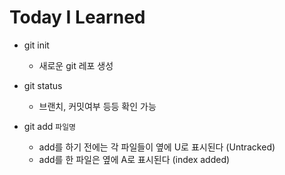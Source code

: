 # Today I Learned

- git init
    - 새로운 git 레포 생성
- git status
    - 브랜치, 커밋여부 등등 확인 가능

- git add `파일명`
    - add를 하기 전에는 각 파일들이 옆에 U로 표시된다 (Untracked)
    - add를 한 파일은 옆에 A로 표시된다 (index added)
        

